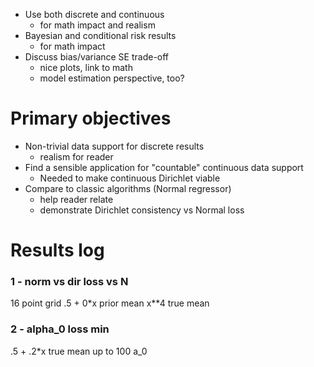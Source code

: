 - Use both discrete and continuous
  - for math impact and realism
- Bayesian and conditional risk results
  - for math impact
- Discuss bias/variance SE trade-off
  - nice plots, link to math
  - model estimation perspective, too?

# Primary objectives
- Non-trivial data support for discrete results
  - realism for reader
- Find a sensible application for "countable" continuous data support
  - Needed to make continuous Dirichlet viable
- Compare to classic algorithms (Normal regressor)
  - help reader relate
  - demonstrate Dirichlet consistency vs Normal loss


# Results log

### 1 - norm vs dir loss vs N
16 point grid
.5 + 0*x prior mean
x**4 true mean

### 2 - alpha_0 loss min
.5 + .2*x true mean
up to 100 a_0
